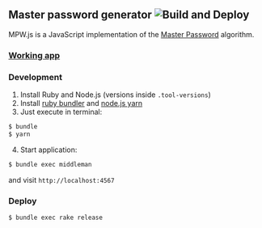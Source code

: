 ## Master password generator ![Build and Deploy](https://github.com/le0pard/mpw.js/workflows/Build%20and%20Deploy/badge.svg?branch=master)

MPW.js is a JavaScript implementation of the [Master Password](https://en.wikipedia.org/wiki/Master_Password) algorithm.

### [Working app](https://mpw.leopard.in.ua/)

### Development

1. Install Ruby and Node.js (versions inside `.tool-versions`)
2. Install [ruby bundler](http://bundler.io/) and [node.js yarn](https://yarnpkg.com/en/)
3. Just execute in terminal:

```bash
$ bundle
$ yarn
```
4. Start application:

```bash
$ bundle exec middleman
```

and visit `http://localhost:4567`

### Deploy

```bash
$ bundle exec rake release
```
